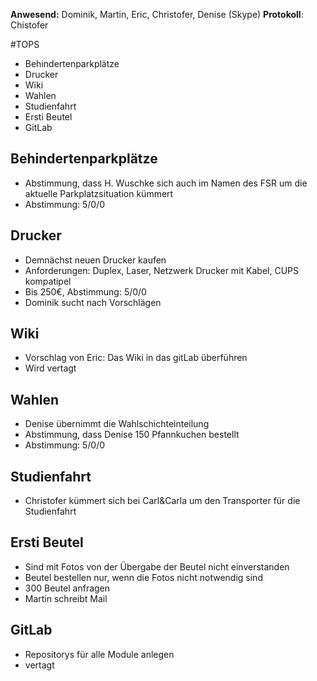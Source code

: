 ---
---

**Anwesend:** Dominik, Martin, Eric, Christofer, Denise (Skype)
**Protokoll**: Chistofer

#TOPS

- Behindertenparkplätze
- Drucker
- Wiki
- Wahlen
- Studienfahrt
- Ersti Beutel
- GitLab

## Behindertenparkplätze

- Abstimmung, dass H. Wuschke sich auch im Namen des FSR um die aktuelle Parkplatzsituation kümmert
- Abstimmung: 5/0/0

## Drucker

- Demnächst neuen Drucker kaufen
- Anforderungen: Duplex, Laser, Netzwerk Drucker mit Kabel, CUPS kompatipel
- Bis 250€, Abstimmung: 5/0/0
- Dominik sucht nach Vorschlägen

## Wiki

- Vorschlag von Eric: Das Wiki in das gitLab überführen
- Wird vertagt

## Wahlen

- Denise übernimmt die Wahlschichteinteilung
- Abstimmung, dass Denise 150 Pfannkuchen bestellt
- Abstimmung: 5/0/0

## Studienfahrt

- Christofer kümmert sich bei Carl&Carla um den Transporter für die Studienfahrt

## Ersti Beutel

- Sind mit Fotos von der Übergabe der Beutel nicht einverstanden
- Beutel bestellen nur, wenn die Fotos nicht notwendig sind
- 300 Beutel anfragen
- Martin schreibt Mail

## GitLab

- Repositorys für alle Module anlegen
- vertagt
